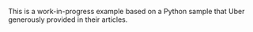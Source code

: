This is a work-in-progress example based on a Python sample that Uber generously provided in their articles.
